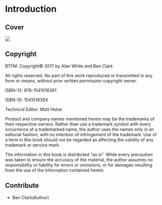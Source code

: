 # Introduction

## Cover

![](.gitbook/assets/31asjs0ghyl._sx322_bo1-204-203-200_.jpg)

## Copyright

BTFM. Copyright© 2017 by Alan White and Ben Clark

All rights reserved. No part of this work reproduced or transmitted in any form or means, without prior written permission copyright owner.

ISBN-13: 978-1541016361

ISBN-10: 154101636X 

Technical Editor: Matt Hulse 

Product and company names mentioned herein may be the trademarks of their respective owners. Rather than use a trademark symbol with every occurrence of a trademarked name, the author uses the names only in an editorial fashion, with no intention of infringement of the trademark. Use of a term in this book should not be regarded as affecting the validity of any trademark or service mark.

The information in this book is distributed "as is". While every precaution was taken to ensure the accuracy of the material, the author assumes no responsibility or liability for errors or omissions, or for damages resulting from the use of the information contained herein.

## Contribute

* Ben Clark\(Author\)

